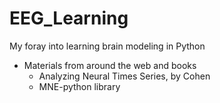 # EEG_Learning
My foray into learning brain modeling in Python
- Materials from around the web and books
  - Analyzing Neural Times Series, by Cohen
  - MNE-python library

